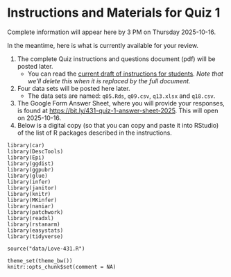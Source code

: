 # Instructions and Materials for Quiz 1

Complete information will appear here by 3 PM on Thursday 2025-10-16.

In the meantime, here is what is currently available for your review.

1. The complete Quiz instructions and questions document (pdf) will be posted later.
    - You can read the [current draft of instructions for students](431-2025-quiz1_instructions_only.pdf). *Note that we'll delete this when it is replaced by the full document.*
2. Four data sets will be posted here later.
    - The data sets are named: `q05.Rds`, `q09.csv`, `q13.xlsx` and `q18.csv`.
3. The Google Form Answer Sheet, where you will provide your responses, is found at <https://bit.ly/431-quiz-1-answer-sheet-2025>. This will open on 2025-10-16.
4. Below is a digital copy (so that you can copy and paste it into RStudio) of the list of R packages described in the instructions.

```
library(car)
library(DescTools)
library(Epi)
library(ggdist)
library(ggpubr)
library(glue)
library(infer)
library(janitor)
library(knitr)
library(MKinfer)
library(naniar)
library(patchwork)
library(readxl)
library(rstanarm)
library(easystats)
library(tidyverse)

source("data/Love-431.R")

theme_set(theme_bw())
knitr::opts_chunk$set(comment = NA)
```

